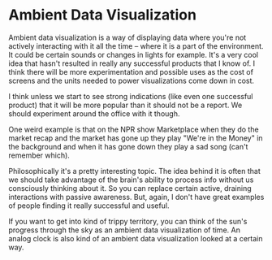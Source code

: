 # Ambient Data Visualization

Ambient data visualization is a way of displaying data where you're not actively interacting with it all the time – where it is a part of the environment. It could be certain sounds or changes in lights for example. It's a very cool idea that hasn't resulted in really any successful products that I know of. I think there will be more experimentation and possible uses as the cost of screens and the units needed to power visualizations come down in cost.

I think unless we start to see strong indications (like even one successful product) that it will be more popular than it should not be a report. We should experiment around the office with it though.

One weird example is that on the NPR show Marketplace when they do the market recap and the market has gone up they play "We're in the Money" in the background and when it has gone down they play a sad song (can't remember which).

Philosophically it's a pretty interesting topic. The idea behind it is often that we should take advantage of the brain's ability to process info without us consciously thinking about it. So you can replace certain active, draining interactions with passive awareness. But, again, I don't have great examples of people finding it really successful and useful.

If you want to get into kind of trippy territory, you can think of the sun's progress through the sky as an ambient data visualization of time. An analog clock is also kind of an ambient data visualization looked at a certain way.
